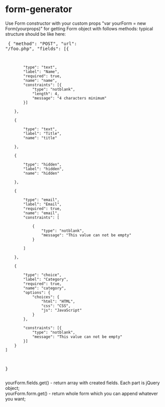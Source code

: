 # form-generator

Use Form constructor with your custom props "var yourForm = new Form(yourprops)" for getting Form object with follows methods:
	typical structure should be like here:
	<pre>
		{
    "method": "POST",
    "url": "/foo.php",
    "fields": [{

            "type": "text",
            "label": "Name",
            "required": true,
            "name": "name",
            "constraints": [{
                "type": "notblank",
                "length": 4,
                "message": "4 characters minimum"
            }]

        },

        {

            "type": "text",
            "label": "Title",
            "name": "title"

        },

        {

            "type": "hidden",
            "label": "hidden",
            "name": "hidden"

        },

        {

            "type": "email",
            "label": "Email",
            "required": true,
            "name": "email",
            "constraints": [

                {
                    "type": "notblank",
                    "message": "This value can not be empty"
                }

            ]

        },

        {

            "type": "choice",
            "label": "Category",
            "required": true,
            "name": "category",
            "options": {
                "choices": {
                    "html": "HTML",
                    "css": "CSS",
                    "js": "JavaScript"
                }
            },

            "constraints": [{
                "type": "notblank",
                "message": "This value can not be empty"
            }]
        }
    ]
}
	</pre>
	yourForm.fields.get() - return array with created fields. Each part is jQuery object; <br />
	yourForm.form.get() - return whole form which you can append whatever you want;
	

